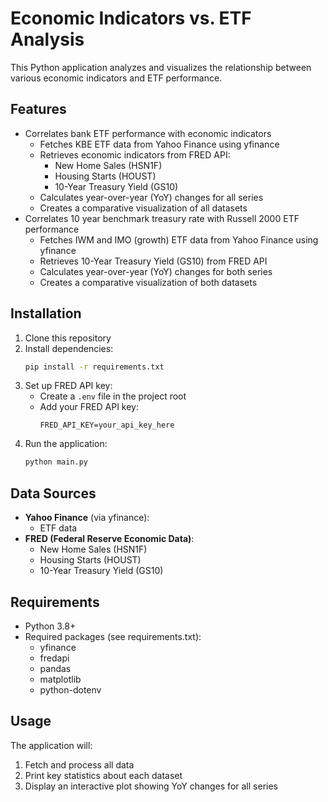 # Economic Indicators vs. ETF Analysis

This Python application analyzes and visualizes the relationship between various economic indicators and ETF performance.

## Features
- Correlates bank ETF performance with economic indicators
  - Fetches KBE ETF data from Yahoo Finance using yfinance
  - Retrieves economic indicators from FRED API:
    - New Home Sales (HSN1F)
    - Housing Starts (HOUST)
    - 10-Year Treasury Yield (GS10)
  - Calculates year-over-year (YoY) changes for all series
  - Creates a comparative visualization of all datasets
- Correlates 10 year benchmark treasury rate with Russell 2000 ETF performance
  - Fetches IWM and IMO (growth) ETF data from Yahoo Finance using yfinance
  - Retrieves 10-Year Treasury Yield (GS10) from FRED API
  - Calculates year-over-year (YoY) changes for both series
  - Creates a comparative visualization of both datasets

## Installation
1. Clone this repository
2. Install dependencies:
   ```bash
   pip install -r requirements.txt
   ```
3. Set up FRED API key:
   - Create a `.env` file in the project root
   - Add your FRED API key:
     ```
     FRED_API_KEY=your_api_key_here
     ```
4. Run the application:
   ```bash
   python main.py
   ```

## Data Sources
- **Yahoo Finance** (via yfinance):
  - ETF data
- **FRED (Federal Reserve Economic Data)**:
  - New Home Sales (HSN1F)
  - Housing Starts (HOUST)
  - 10-Year Treasury Yield (GS10)

## Requirements
- Python 3.8+
- Required packages (see requirements.txt):
  - yfinance
  - fredapi
  - pandas
  - matplotlib
  - python-dotenv

## Usage
The application will:
1. Fetch and process all data
2. Print key statistics about each dataset
3. Display an interactive plot showing YoY changes for all series